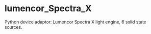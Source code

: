# lumencor_Spectra_X
Python device adaptor: Lumencor Spectra X light engine, 6 solid state sources.
